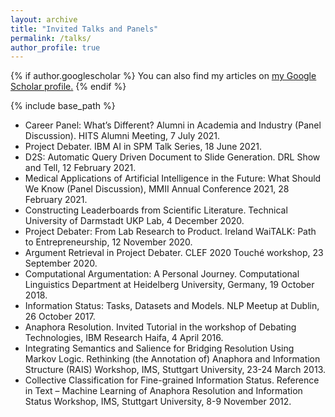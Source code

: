 ```yaml
---
layout: archive
title: "Invited Talks and Panels"
permalink: /talks/
author_profile: true
---
```


{% if author.googlescholar %}
  You can also find my articles on <u><a href="{{author.googlescholar}}">my Google Scholar profile</a>.</u>
{% endif %}

{% include base_path %}

- Career Panel: What’s Different? Alumni in Academia and Industry (Panel Discussion). HITS Alumni Meeting, 7 July 2021.
- Project Debater. IBM AI in SPM Talk Series, 18 June 2021.
- D2S: Automatic Query Driven Document to Slide Generation. DRL Show and Tell, 12 February 2021.
- Medical Applications of Artificial Intelligence in the Future: What Should We Know (Panel Discussion), MMII Annual Conference 2021, 28 February 2021.
- Constructing Leaderboards from Scientific Literature. Technical University of Darmstadt UKP Lab, 4 December 2020.
- Project Debater: From Lab Research to Product. Ireland WaiTALK: Path to Entrepreneurship, 12 November 2020.
- Argument Retrieval in Project Debater. CLEF 2020 Touché workshop, 23 September 2020.
- Computational Argumentation: A Personal Journey. Computational Linguistics Department at Heidelberg University, Germany, 19 October 2018.
- Information Status: Tasks, Datasets and Models. NLP Meetup at Dublin, 26 October 2017.
- Anaphora Resolution. Invited Tutorial in the workshop of Debating Technologies, IBM Research Haifa, 4 April 2016.
- Integrating Semantics and Salience for Bridging Resolution Using Markov Logic. Rethinking (the Annotation of) Anaphora and Information Structure (RAIS) Workshop, IMS, Stuttgart University, 23-24 March 2013.
- Collective Classification for Fine-grained Information Status. Reference in Text – Machine Learning of Anaphora Resolution and Information Status Workshop, IMS, Stuttgart University, 8-9 November 2012.
